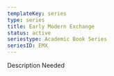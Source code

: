 ```yaml
---
templateKey: series
type: series
title: Early Modern Exchange
status: active
seriestype: Academic Book Series
seriesID: EMX
---
```

Description Needed